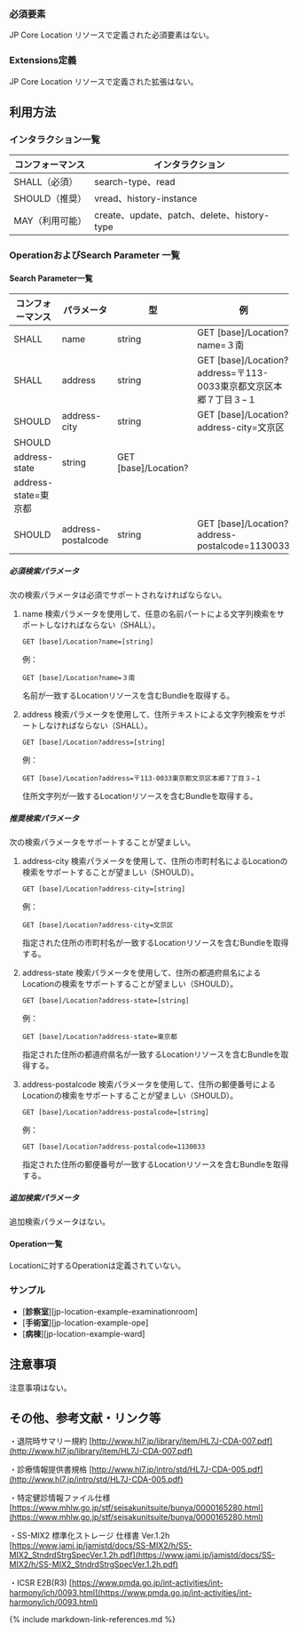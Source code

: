 
### 必須要素

JP Core Location リソースで定義された必須要素はない。

### Extensions定義

JP Core Location リソースで定義された拡張はない。

## 利用方法

### インタラクション一覧

| コンフォーマンス | インタラクション                            |
| ---------------- | ------------------------------------------- |
| SHALL（必須）    | search-type、read                           |
| SHOULD（推奨）   | vread、history-instance                     |
| MAY（利用可能）  | create、update、patch、delete、history-type |

### OperationおよびSearch Parameter 一覧

#### Search Parameter一覧

| コンフォーマンス | パラメータ    | 型     | 例                                                           |
| ---------------- | ------------- | ------ | ------------------------------------------------------------ |
| SHALL            | name    | string  | GET [base]/Location?name=３南 |
| SHALL            | address          | string | GET [base]/Location?address=〒113-0033東京都文京区本郷７丁目３−１                            |
| SHOULD           | address-city | string  | GET [base]/Location?address-city=文京区    |
| SHOULD           | 
address-state | string  | GET [base]/Location?
address-state=東京都    |
| SHOULD           | address-postalcode | string  | GET [base]/Location?address-postalcode=1130033    |

##### 必須検索パラメータ

次の検索パラメータは必須でサポートされなければならない。

1. name 検索パラメータを使用して、任意の名前パートによる文字列検索をサポートしなければならない（SHALL）。

   ```
   GET [base]/Location?name=[string]
   ```

   例：

   ```
   GET [base]/Location?name=３南
   ```

   名前が一致するLocationリソースを含むBundleを取得する。

   

2. address 検索パラメータを使用して、住所テキストによる文字列検索をサポートしなければならない（SHALL）。

   ```
   GET [base]/Location?address=[string]
   ```

   例：

   ```
   GET [base]/Location?address=〒113-0033東京都文京区本郷７丁目３−１
   ```

   住所文字列が一致するLocationリソースを含むBundleを取得する。

   

##### 推奨検索パラメータ

次の検索パラメータをサポートすることが望ましい。

1. address-city 検索パラメータを使用して、住所の市町村名によるLocationの検索をサポートすることが望ましい（SHOULD）。

   ```
   GET [base]/Location?address-city=[string]
   ```

   例：

   ```
   GET [base]/Location?address-city=文京区
   ```

   指定された住所の市町村名が一致するLocationリソースを含むBundleを取得する。


2. address-state 検索パラメータを使用して、住所の都道府県名によるLocationの検索をサポートすることが望ましい（SHOULD）。

   ```
   GET [base]/Location?address-state=[string]
   ```

   例：

   ```
   GET [base]/Location?address-state=東京都
   ```

   指定された住所の都道府県名が一致するLocationリソースを含むBundleを取得する。


3. address-postalcode 検索パラメータを使用して、住所の郵便番号によるLocationの検索をサポートすることが望ましい（SHOULD）。

   ```
   GET [base]/Location?address-postalcode=[string]
   ```

   例：

   ```
   GET [base]/Location?address-postalcode=1130033
   ```

   指定された住所の郵便番号が一致するLocationリソースを含むBundleを取得する。



##### 追加検索パラメータ 

追加検索パラメータはない。

#### Operation一覧

Locationに対するOperationは定義されていない。

### サンプル
* [**診察室**][jp-location-example-examinationroom]
* [**手術室**][jp-location-example-ope]
* [**病棟**][jp-location-example-ward]

## 注意事項

注意事項はない。

## その他、参考文献・リンク等

・退院時サマリー規約
[http://www.hl7.jp/library/item/HL7J-CDA-007.pdf](http://www.hl7.jp/library/item/HL7J-CDA-007.pdf)

・診療情報提供書規格
[http://www.hl7.jp/intro/std/HL7J-CDA-005.pdf](http://www.hl7.jp/intro/std/HL7J-CDA-005.pdf)

・特定健診情報ファイル仕様
[https://www.mhlw.go.jp/stf/seisakunitsuite/bunya/0000165280.html](https://www.mhlw.go.jp/stf/seisakunitsuite/bunya/0000165280.html)

・SS-MIX2 標準化ストレージ 仕様書 Ver.1.2h
[https://www.jami.jp/jamistd/docs/SS-MIX2/h/SS-MIX2_StndrdStrgSpecVer.1.2h.pdf](https://www.jami.jp/jamistd/docs/SS-MIX2/h/SS-MIX2_StndrdStrgSpecVer.1.2h.pdf)

・ICSR E2B(R3)
[https://www.pmda.go.jp/int-activities/int-harmony/ich/0093.html](https://www.pmda.go.jp/int-activities/int-harmony/ich/0093.html)

{% include markdown-link-references.md %}

